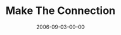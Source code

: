 ---
layout: message
category: message
series: "Hard Wired"
title: "Make The Connection"
date: 2006-09-03-00-00
message_id: 53
sc-permalink-url: "http://soundcloud.com/crdschurch/make-the-connection"
audio: "http://s3.amazonaws.com/crossroads-media/messages/audio/Hard_Wired_04_Make_The_Connection_09-03-06_Wells.mp3"
audio-duration: "39:23"
tag: 
 - spiritual-life
 - spiritual
 - soul
 - praying
 - talking-to-god
 - wells
 - spirit
 - prayer
explicit: false
---